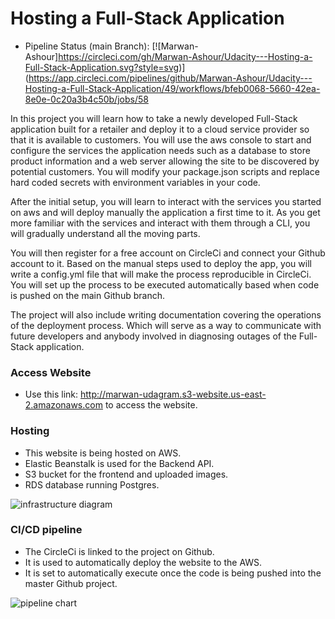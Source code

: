 # Hosting a Full-Stack Application

* Pipeline Status (main Branch): [![Marwan-Ashour]https://circleci.com/gh/Marwan-Ashour/Udacity---Hosting-a-Full-Stack-Application.svg?style=svg)](https://app.circleci.com/pipelines/github/Marwan-Ashour/Udacity---Hosting-a-Full-Stack-Application/49/workflows/bfeb0068-5660-42ea-8e0e-0c20a3b4c50b/jobs/58



In this project you will learn how to take a newly developed Full-Stack application built for a retailer and deploy it to a cloud service provider so that it is available to customers. You will use the aws console to start and configure the services the application needs such as a database to store product information and a web server allowing the site to be discovered by potential customers. You will modify your package.json scripts and replace hard coded secrets with environment variables in your code.

After the initial setup, you will learn to interact with the services you started on aws and will deploy manually the application a first time to it. As you get more familiar with the services and interact with them through a CLI, you will gradually understand all the moving parts.

You will then register for a free account on CircleCi and connect your Github account to it. Based on the manual steps used to deploy the app, you will write a config.yml file that will make the process reproducible in CircleCi. You will set up the process to be executed automatically based when code is pushed on the main Github branch.

The project will also include writing documentation covering the operations of the deployment process. Which will serve as a way to communicate with future developers and anybody involved in diagnosing outages of the Full-Stack application.

### Access Website

* Use this link: http://marwan-udagram.s3-website.us-east-2.amazonaws.com to access the website.

### Hosting

* This website is being hosted on AWS.
* Elastic Beanstalk is used for the Backend API.
* S3 bucket for the frontend and uploaded images.
* RDS database running Postgres.


![infrastructure diagram](https://user-images.githubusercontent.com/92494162/153777567-168542b9-642d-445a-887a-a6e2be42c3e3.png)

### CI/CD pipeline
* The CircleCi is linked to the project on Github.
* It is used to automatically deploy the website to the AWS.
* It is set to automatically execute once the code is being pushed into the master Github project.

![pipeline chart](https://user-images.githubusercontent.com/92494162/153777618-7a5d37fe-8d97-4ea9-9079-3dc88608d748.png)




